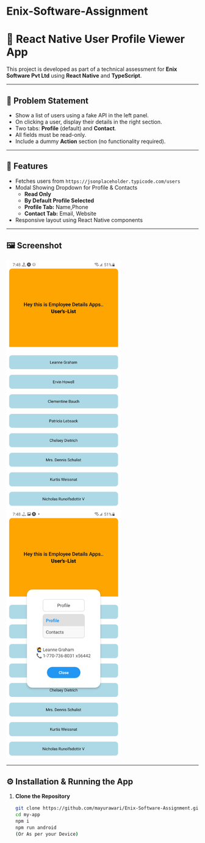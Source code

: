 #  Enix-Software-Assignment
# 👤 React Native User Profile Viewer App

This project is developed as part of a technical assessment for **Enix Software Pvt Ltd** using **React Native** and **TypeScript**.

---

## 📌 Problem Statement

- Show a list of users using a fake API in the left panel.
- On clicking a user, display their details in the right section.
- Two tabs: **Profile** (default) and **Contact**.
- All fields must be read-only.
- Include a dummy **Action** section (no functionality required).

---

## 🎯 Features

- Fetches users from `https://jsonplaceholder.typicode.com/users`
- Modal Showing Dropdown for Profile & Contacts
  - **Read Only**  
  - **By Default Profile Selected**  
  - **Profile Tab:** Name,Phone 
  - **Contact Tab:** Email, Website
- Responsive layout using React Native components

---

## 🖼️ Screenshot

<p float="left">
  <img src="my-app/assets/screenshots/Screenshot_20250630-194807_Expo%20Go.jpg" alt="App Screenshot 1" width="300" />
  &nbsp;&nbsp;
  <img src="my-app/assets/screenshots/Screenshot_20250630-194816_Expo%20Go.jpg" alt="App Screenshot 2" width="300" />
</p>

---

## ⚙️ Installation & Running the App

1. **Clone the Repository**
   ```bash
   git clone https://github.com/mayurawari/Enix-Software-Assignment.git
   cd my-app
   npm i
   npm run android
   (Or As per your Device)
